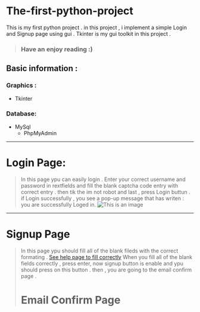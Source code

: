# The-first-python-project
This is my first python project . in this project , i implement a simple Login and Signup page using gui .
Tkinter is my gui toolkit in this project . 
> ### Have an enjoy reading :)
## Basic information :
### Graphics :
- Tkinter
### Database:
- MySql
  - PhpMyAdmin
***
# Login Page:
> In this page ypu can easily login . Enter your correct username and password in rextfields and fill the blank captcha code entry with correct entry . 
> then tik the im not robot and last , press Login buttun . 
> if Login successfully , you see a pop-up message that has writen : you are successfully Loged in.
![This is an image](https://github.com/salehmhosseini/The-first-python-project/blob/9ef907e6ed2930a40212d1967deb8f9410ab637a/screenshots/Login%20page.png)

***
# Signup Page
> In this page ypu should fill all of the blank fileds with the correct formating . [See help page to fill correctly](https://github.com/salehmhosseini/The-first-python-project/blob/8c4dc648470224393e63b0d128c1876d6d50f3f7/screenshots/Help%20page.png)
> When you fill all of the blank fields correctly , press enter, now signup button is enable and ypu should press on this button .
> then , you are going to the  email confirm page .
># Email Confirm Page
>

